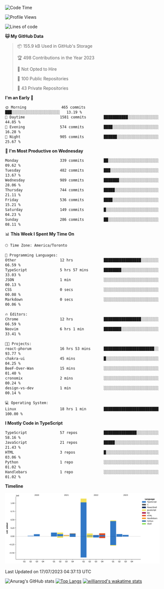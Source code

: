 <!--START_SECTION:waka-->
![Code Time](http://img.shields.io/badge/Code%20Time-405%20hrs%2031%20mins-blue)

![Profile Views](http://img.shields.io/badge/Profile%20Views-0-blue)

![Lines of code](https://img.shields.io/badge/From%20Hello%20World%20I%27ve%20Written-2.3%20million%20lines%20of%20code-blue)

**🐱 My GitHub Data** 

> 📦 155.9 kB Used in GitHub's Storage 
 > 
> 🏆 498 Contributions in the Year 2023
 > 
> 🚫 Not Opted to Hire
 > 
> 📜 100 Public Repositories 
 > 
> 🔑 43 Private Repositories 
 > 
**I'm an Early 🐤** 

```text
🌞 Morning                465 commits         ███░░░░░░░░░░░░░░░░░░░░░░   13.19 % 
🌆 Daytime                1581 commits        ███████████░░░░░░░░░░░░░░   44.85 % 
🌃 Evening                574 commits         ████░░░░░░░░░░░░░░░░░░░░░   16.28 % 
🌙 Night                  905 commits         ██████░░░░░░░░░░░░░░░░░░░   25.67 % 
```
📅 **I'm Most Productive on Wednesday** 

```text
Monday                   339 commits         ██░░░░░░░░░░░░░░░░░░░░░░░   09.62 % 
Tuesday                  482 commits         ███░░░░░░░░░░░░░░░░░░░░░░   13.67 % 
Wednesday                989 commits         ███████░░░░░░░░░░░░░░░░░░   28.06 % 
Thursday                 744 commits         █████░░░░░░░░░░░░░░░░░░░░   21.11 % 
Friday                   536 commits         ████░░░░░░░░░░░░░░░░░░░░░   15.21 % 
Saturday                 149 commits         █░░░░░░░░░░░░░░░░░░░░░░░░   04.23 % 
Sunday                   286 commits         ██░░░░░░░░░░░░░░░░░░░░░░░   08.11 % 
```


📊 **This Week I Spent My Time On** 

```text
🕑︎ Time Zone: America/Toronto

💬 Programming Languages: 
Other                    12 hrs              █████████████████░░░░░░░░   66.59 % 
TypeScript               5 hrs 57 mins       ████████░░░░░░░░░░░░░░░░░   33.03 % 
JSON                     1 min               ░░░░░░░░░░░░░░░░░░░░░░░░░   00.13 % 
CSS                      0 secs              ░░░░░░░░░░░░░░░░░░░░░░░░░   00.08 % 
Markdown                 0 secs              ░░░░░░░░░░░░░░░░░░░░░░░░░   00.06 % 

🔥 Editors: 
Chrome                   12 hrs              █████████████████░░░░░░░░   66.59 % 
Neovim                   6 hrs 1 min         ████████░░░░░░░░░░░░░░░░░   33.41 % 

🐱‍💻 Projects: 
react-phorum             16 hrs 53 mins      ███████████████████████░░   93.77 % 
chakra-ui                45 mins             █░░░░░░░░░░░░░░░░░░░░░░░░   04.25 % 
BeeF-Over-Wan            15 mins             ░░░░░░░░░░░░░░░░░░░░░░░░░   01.40 % 
cronomix                 2 mins              ░░░░░░░░░░░░░░░░░░░░░░░░░   00.24 % 
design-vs-dev            1 min               ░░░░░░░░░░░░░░░░░░░░░░░░░   00.14 % 

💻 Operating System: 
Linux                    18 hrs 1 min        █████████████████████████   100.00 % 
```

**I Mostly Code in TypeScript** 

```text
TypeScript               57 repos            ███████████████░░░░░░░░░░   58.16 % 
JavaScript               21 repos            █████░░░░░░░░░░░░░░░░░░░░   21.43 % 
HTML                     3 repos             █░░░░░░░░░░░░░░░░░░░░░░░░   03.06 % 
Python                   1 repo              ░░░░░░░░░░░░░░░░░░░░░░░░░   01.02 % 
Handlebars               1 repo              ░░░░░░░░░░░░░░░░░░░░░░░░░   01.02 % 
```



**Timeline**

![Lines of Code chart](https://raw.githubusercontent.com/wise-introvert/wise-introvert/master/assets/bar_graph.png)


 Last Updated on 17/07/2023 04:37:13 UTC
<!--END_SECTION:waka-->

![Anurag's GitHub stats](https://github-readme-stats.vercel.app/api?username=wise-introvert&count_private=true&show_icons=true)
[![Top Langs](https://github-readme-stats.vercel.app/api/top-langs/?username=wise-introvert&langs_count=10)](https://github.com/anuraghazra/github-readme-stats)
[![willianrod's wakatime stats](https://github-readme-stats.vercel.app/api/wakatime?username=wiseintrovert)](https://github.com/anuraghazra/github-readme-stats)
